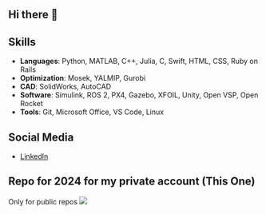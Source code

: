 ## Hi there 👋

## Skills
- **Languages**: Python, MATLAB, C++, Julia, C, Swift, HTML, CSS, Ruby on Rails
- **Optimization**: Mosek, YALMIP, Gurobi
- **CAD**: SolidWorks, AutoCAD
- **Software**:  Simulink, ROS 2, PX4, Gazebo, XFOIL, Unity, Open VSP, Open Rocket
- **Tools**: Git, Microsoft Office, VS Code, Linux


## Social Media
- [LinkedIn](https://www.linkedin.com/in/riofutagawa/)


## Repo for 2024 for my private account (This One)
Only for public repos
![](./profile-3d-other-contrib/profile-night-view.svg)
